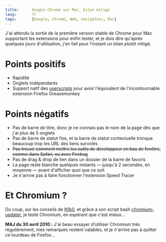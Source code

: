 ```yaml
---
title:      Google Chrome sur Mac, bilan mitigé
lang:       fr
tags:       [Google, Chrome, Web, navigateur, Mac]
---
```


J'ai attendu la sortie de la première version stable de Chrome pour Mac supportant les extensions pour enfin tester, et je dois dire qu'après quelques jours d'utilisation, j'en fait pour l'instant un bilan plutôt mitigé.

# Points positifs

- Rapidité
- Onglets indépendants
- Support natif des [userscripts](http://userscripts.org/) pour avoir l'équivalent de l'incontournable extension Firefox Greasemonkey

# Points négatifs

- Pas de barre de titre, donc je ne connais pas le nom de la page dès que j'ai plus de 5 onglets
- Pas de barre de statut fixe, et la barre de statut contextuelle tronque beaucoup trop les URL des liens survolés
- <del>Pas trouvé comment mettre les outils de développeur en bas de fenêtre, comme dans Safari, ou avec Firebug</del>
- Pas de drag & drop de lien dans un dossier de la barre de favoris
- La page reste blanche quelques instants — jusqu'à 2 secondes, en moyenne — avant d'afficher quoi que ce soit
- Je n'arrive pas à faire fonctionner l'extension Speed Tracer

# Et Chromium ?

Du coup, sur les conseils de [N1k0](http://prendreuncafe.com/), et grâce à son script bash [chromium-updater](http://github.com/n1k0/chromium-updater), je teste Chromium, en espérant que c'est mieux...

**MAJ du 30 avril 2010 :** J'ai beau essayer d'utiliser Chromium très régulièrement, mes remarques restent valables, et je n'arrive pas à quitter ce lourdeau de Firefox...
